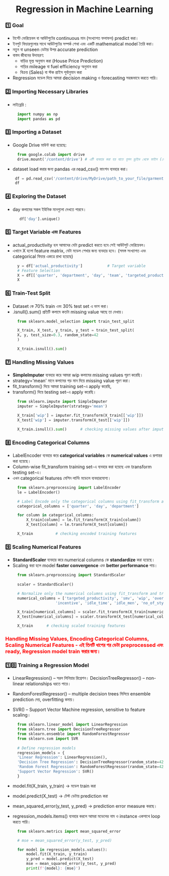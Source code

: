 <h1 align="center">Regression in Machine Learning</h1>

### 1️⃣ Goal 
- টার্গেট ভেরিয়েবল বা আউটপুটের continuous মান (সংখ্যাগত ফলাফল) predict করা।
- ইনপুট ফিচারগুলোর সাথে আউটপুটের সম্পর্ক শেখা এবং একটি mathematical model তৈরি করা।
- নতুন বা unseen ডেটার উপর accurate prediction  
- বাস্তব জীবনের উদাহরণ:
    - বাড়ির মূল্য অনুমান করা (House Price Prediction)
    - গাড়ির mileage বা fuel efficiency অনুমান করা
    - বিক্রয় (Sales) বা স্টক প্রাইস পূর্বানুমান করা
- Regression মডেল দিয়ে আমরা decision making ও forecasting সহজভাবে করতে পারি।
  
### 2️⃣ Importing Necessary Libraries
- লাইব্রেরি :
  ```python
    import numpy as np
    import pandas as pd
  ```

### 3️⃣ Importing a Dataset
- Google Drive মাউন্ট করা হয়েছে:
  ```python
    from google.colab import drive
    drive.mount('/content/drive') # এটি ব্যবহার করা হয় যাতে গুগল ড্রাইভ থেকে ফাইল (ডেটাসেট) সরাসরি লোড করা যায়।
  ```
- dataset load করার জন্য pandas এর read_csv() ফাংশন ব্যবহার করা।
  ```python
   df = pd.read_csv('/content/drive/MyDrive/path_to_your_file/garments_worker_productivity.csv')
   df
  ```
### 4️⃣ Exploring the Dataset
- day কলামের সকল ইউনিক মানগুলো দেখতে পারবে।
  ```python
     df['day'].unique()
  ```

### 5️⃣ Target Variable এবং Features
- actual_productivity হল আমাদের যেটা predict করতে হবে সেই আউটপুট ভেরিয়েবল।
- এখানে X হলো feature matrix, যেটা মডেল শেখার জন্য ব্যবহার হবে। (সমস্ত সংখ্যাগত এবং categorical ফিচার একত্রে রাখা হয়েছে)
  ```python
    y = df['actual_productivity']           # Target variable
    # Feature Selection
    X = df[['quarter', 'department', 'day', 'team', 'targeted_productivity', 'smv', 'wip', 'over_time', 'incentive', 'idle_time', 'idle_men', 'no_of_style_change', 'no_of_workers']]
    X
  ```
### 6️⃣ Train-Test Split
- Dataset কে 70% train এবং 30% test set এ ভাগ করা।
- .isnull().sum() প্রতিটি কলামে কতটা missing value আছে তা দেখায়।
  ```python
    from sklearn.model_selection import train_test_split

    X_train, X_test, y_train, y_test = train_test_split(
    X, y, test_size=0.3, random_state=42
    )

    X_train.isnull().sum()
  ```

### 7️⃣ Handling Missing Values
- **SimpleImputer** ব্যবহার করে আমরা wip কলামের missing values পূরণ করেছি।
- strategy='mean' মানে কলামের গড় মান দিয়ে missing value পূরণ করা।
- fit_transform() দিয়ে আমরা training set-এ apply করেছি,
- transform() দিয়ে testing set-এ apply করেছি।
  ```python
    from sklearn.impute import SimpleImputer
    imputer = SimpleImputer(strategy='mean')

    X_train['wip'] = imputer.fit_transform(X_train[['wip']])
    X_test['wip'] = imputer.transform(X_test[['wip']])

    X_train.isnull().sum()      # checking missing values after imputation
  ```
### 8️⃣ Encoding Categorical Columns
- LabelEncoder ব্যবহার করে **categorical variables** কে **numerical values** এ রূপান্তর করা হয়েছে।
- Column-wise fit_transform training set-এ ব্যবহার করা হয়েছে এবং transform testing set-এ।
- এখন categorical features মেশিন লার্নিং মডেলে ব্যবহারযোগ্য।
  ```python
    from sklearn.preprocessing import LabelEncoder
    le = LabelEncoder()

    # Label Encode only the categorical columns using fit_transform and transform
    categorical_columns = ['quarter', 'day', 'department']

    for column in categorical_columns:
        X_train[column] = le.fit_transform(X_train[column])
        X_test[column] = le.transform(X_test[column])

    X_train          # checking encoded training features 
  ```

### 9️⃣ Scaling Numerical Features
- **StandardScaler** ব্যবহার করে numerical columns কে **standardize** করা হয়েছে।
- Scaling করা হলে model **faster convergence** এবং **better performance** পায়।
  ```python
    from sklearn.preprocessing import StandardScaler
    
    scaler = StandardScaler()

    # Normalize only the numerical columns using fit_transform and transform
    numerical_columns = ['targeted_productivity', 'smv', 'wip', 'over_time', 
                     'incentive', 'idle_time', 'idle_men', 'no_of_style_change', 'no_of_workers']

    X_train[numerical_columns] = scaler.fit_transform(X_train[numerical_columns])
    X_test[numerical_columns] = scaler.transform(X_test[numerical_columns])

    X_train      # checking scaled training features
  ```

### <span style="color:red">Handling Missing Values, Encoding Categorical Columns, Scaling Numerical Features - এই তিনটি ধাপের পর ডেটা preprocessed এবং ready, Regression model train করার জন্য।</span>



### 1️⃣0️⃣ Training a Regression Model
- LinearRegression() – সরল লিনিয়ার রিগ্রেশন।
DecisionTreeRegressor() – non-linear relationships ধরতে পারে।
- RandomForestRegressor() – multiple decision trees মিলিয়ে ensemble prediction দেয়, overfitting কমায়।
- SVR() – Support Vector Machine regression, sensitive to feature scaling।
  ```python 
    from sklearn.linear_model import LinearRegression
    from sklearn.tree import DecisionTreeRegressor
    from sklearn.ensemble import RandomForestRegressor
    from sklearn.svm import SVR
    
    # Define regression models
    regression_models = {
    'Linear Regression': LinearRegression(),
    'Decision Tree Regression': DecisionTreeRegressor(random_state=42),
    'Random Forest Regression': RandomForestRegressor(random_state=42),
    'Support Vector Regression': SVR()
    }
  ```
- model.fit(X_train, y_train) → মডেল train করা
- model.predict(X_test) → টেস্ট ডেটায় prediction করা 
- mean_squared_error(y_test, y_pred) → prediction error measure করছে।
- regression_models.items() ব্যবহার করলে আমরা মডেলের নাম ও instance একসাথে loop করতে পারি।

  ```python 
    from sklearn.metrics import mean_squared_error

    # mse = mean_squared_error(y_test, y_pred)

    for model in regression_models.values():
        model.fit(X_train, y_train)
        y_pred = model.predict(X_test)
        mse = mean_squared_error(y_test, y_pred)
        print(f'{model}: {mse}')
  ```